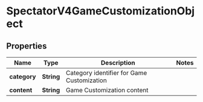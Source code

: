 

# SpectatorV4GameCustomizationObject


## Properties

| Name | Type | Description | Notes |
|------------ | ------------- | ------------- | -------------|
|**category** | **String** | Category identifier for Game Customization |  |
|**content** | **String** | Game Customization content |  |



